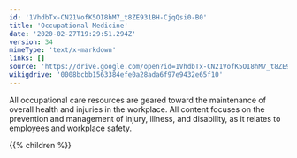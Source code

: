 ```yaml
---
id: '1VhdbTx-CN21VofK5OI8hM7_t8ZE931BH-CjqQsi0-B0'
title: 'Occupational Medicine'
date: '2020-02-27T19:29:51.294Z'
version: 34
mimeType: 'text/x-markdown'
links: []
source: 'https://drive.google.com/open?id=1VhdbTx-CN21VofK5OI8hM7_t8ZE931BH-CjqQsi0-B0'
wikigdrive: '0008bcbb1563384efe0a28ada6f97e9432e65f10'
---
```

All occupational care resources are geared toward the maintenance of overall health and injuries in the workplace. All content focuses on the prevention and management of injury, illness, and disability, as it relates to employees and workplace safety.

{{% children %}}
